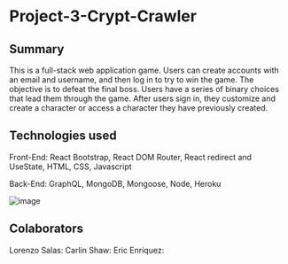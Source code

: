 # Project-3-Crypt-Crawler

## Summary
This is a full-stack web application game. Users can create accounts with an email and username, and then log in to try to win the game. The objective is to defeat the final boss. Users have a series of binary choices that lead them through the game. After users sign in, they customize and create a character or access a character they have previously created. 

## Technologies used
Front-End: React Bootstrap, React DOM Router, React redirect and UseState, HTML, CSS, Javascript

Back-End: GraphQL, MongoDB, Mongoose, Node, Heroku



![image](https://user-images.githubusercontent.com/82618604/135370823-8e0233d0-e5ce-4c8b-9834-4b22cac73a20.png)


## Colaborators

Lorenzo Salas:
Carlin Shaw:
Eric Enriquez:
